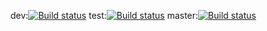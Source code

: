dev:[![Build status](https://build.appcenter.ms/v0.1/apps/7a10018e-e7f7-4e0d-b0f8-bb44926040a9/branches/dev/badge)](https://appcenter.ms)
test:[![Build status](https://build.appcenter.ms/v0.1/apps/7a10018e-e7f7-4e0d-b0f8-bb44926040a9/branches/test/badge)](https://appcenter.ms)
master:[![Build status](https://build.appcenter.ms/v0.1/apps/7a10018e-e7f7-4e0d-b0f8-bb44926040a9/branches/master/badge)](https://appcenter.ms)

